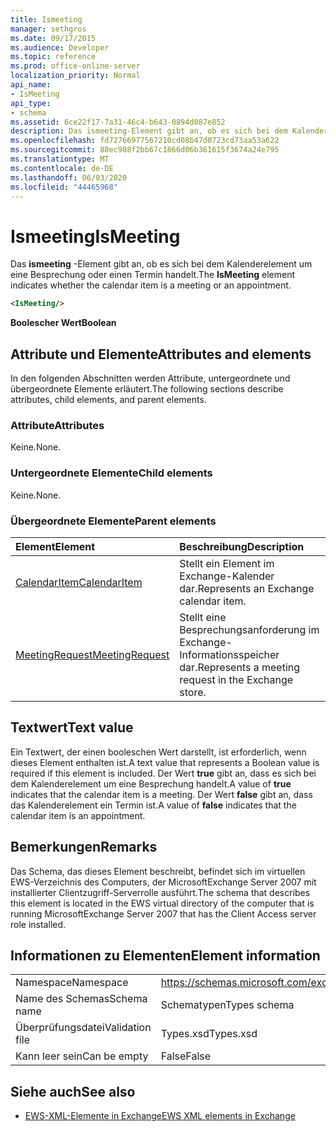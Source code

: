 ```yaml
---
title: Ismeeting
manager: sethgros
ms.date: 09/17/2015
ms.audience: Developer
ms.topic: reference
ms.prod: office-online-server
localization_priority: Normal
api_name:
- IsMeeting
api_type:
- schema
ms.assetid: 6ce22f17-7a31-46c4-b643-0894d087e852
description: Das ismeeting-Element gibt an, ob es sich bei dem Kalenderelement um eine Besprechung oder einen Termin handelt.
ms.openlocfilehash: fd72766977567210cd08b47d0723cd73aa53a622
ms.sourcegitcommit: 88ec988f2bb67c1866d06b361615f3674a24e795
ms.translationtype: MT
ms.contentlocale: de-DE
ms.lasthandoff: 06/03/2020
ms.locfileid: "44465968"
---
```

# <a name="ismeeting"></a><span data-ttu-id="c9a52-103">Ismeeting</span><span class="sxs-lookup"><span data-stu-id="c9a52-103">IsMeeting</span></span>

<span data-ttu-id="c9a52-104">Das **ismeeting** -Element gibt an, ob es sich bei dem Kalenderelement um eine Besprechung oder einen Termin handelt.</span><span class="sxs-lookup"><span data-stu-id="c9a52-104">The **IsMeeting** element indicates whether the calendar item is a meeting or an appointment.</span></span> 
  
```xml
<IsMeeting/>
```

 <span data-ttu-id="c9a52-105">**Boolescher Wert**</span><span class="sxs-lookup"><span data-stu-id="c9a52-105">**Boolean**</span></span>
## <a name="attributes-and-elements"></a><span data-ttu-id="c9a52-106">Attribute und Elemente</span><span class="sxs-lookup"><span data-stu-id="c9a52-106">Attributes and elements</span></span>

<span data-ttu-id="c9a52-107">In den folgenden Abschnitten werden Attribute, untergeordnete und übergeordnete Elemente erläutert.</span><span class="sxs-lookup"><span data-stu-id="c9a52-107">The following sections describe attributes, child elements, and parent elements.</span></span>
  
### <a name="attributes"></a><span data-ttu-id="c9a52-108">Attribute</span><span class="sxs-lookup"><span data-stu-id="c9a52-108">Attributes</span></span>

<span data-ttu-id="c9a52-109">Keine.</span><span class="sxs-lookup"><span data-stu-id="c9a52-109">None.</span></span>
  
### <a name="child-elements"></a><span data-ttu-id="c9a52-110">Untergeordnete Elemente</span><span class="sxs-lookup"><span data-stu-id="c9a52-110">Child elements</span></span>

<span data-ttu-id="c9a52-111">Keine.</span><span class="sxs-lookup"><span data-stu-id="c9a52-111">None.</span></span>
  
### <a name="parent-elements"></a><span data-ttu-id="c9a52-112">Übergeordnete Elemente</span><span class="sxs-lookup"><span data-stu-id="c9a52-112">Parent elements</span></span>

|<span data-ttu-id="c9a52-113">**Element**</span><span class="sxs-lookup"><span data-stu-id="c9a52-113">**Element**</span></span>|<span data-ttu-id="c9a52-114">**Beschreibung**</span><span class="sxs-lookup"><span data-stu-id="c9a52-114">**Description**</span></span>|
|:-----|:-----|
|[<span data-ttu-id="c9a52-115">CalendarItem</span><span class="sxs-lookup"><span data-stu-id="c9a52-115">CalendarItem</span></span>](calendaritem.md) <br/> |<span data-ttu-id="c9a52-116">Stellt ein Element im Exchange-Kalender dar.</span><span class="sxs-lookup"><span data-stu-id="c9a52-116">Represents an Exchange calendar item.</span></span>  <br/> |
|[<span data-ttu-id="c9a52-117">MeetingRequest</span><span class="sxs-lookup"><span data-stu-id="c9a52-117">MeetingRequest</span></span>](meetingrequest.md) <br/> |<span data-ttu-id="c9a52-118">Stellt eine Besprechungsanforderung im Exchange-Informationsspeicher dar.</span><span class="sxs-lookup"><span data-stu-id="c9a52-118">Represents a meeting request in the Exchange store.</span></span>  <br/> |
   
## <a name="text-value"></a><span data-ttu-id="c9a52-119">Textwert</span><span class="sxs-lookup"><span data-stu-id="c9a52-119">Text value</span></span>

<span data-ttu-id="c9a52-120">Ein Textwert, der einen booleschen Wert darstellt, ist erforderlich, wenn dieses Element enthalten ist.</span><span class="sxs-lookup"><span data-stu-id="c9a52-120">A text value that represents a Boolean value is required if this element is included.</span></span> <span data-ttu-id="c9a52-121">Der Wert **true** gibt an, dass es sich bei dem Kalenderelement um eine Besprechung handelt.</span><span class="sxs-lookup"><span data-stu-id="c9a52-121">A value of **true** indicates that the calendar item is a meeting.</span></span> <span data-ttu-id="c9a52-122">Der Wert **false** gibt an, dass das Kalenderelement ein Termin ist.</span><span class="sxs-lookup"><span data-stu-id="c9a52-122">A value of **false** indicates that the calendar item is an appointment.</span></span> 
  
## <a name="remarks"></a><span data-ttu-id="c9a52-123">Bemerkungen</span><span class="sxs-lookup"><span data-stu-id="c9a52-123">Remarks</span></span>

<span data-ttu-id="c9a52-124">Das Schema, das dieses Element beschreibt, befindet sich im virtuellen EWS-Verzeichnis des Computers, der MicrosoftExchange Server 2007 mit installierter Clientzugriff-Serverrolle ausführt.</span><span class="sxs-lookup"><span data-stu-id="c9a52-124">The schema that describes this element is located in the EWS virtual directory of the computer that is running MicrosoftExchange Server 2007 that has the Client Access server role installed.</span></span>
  
## <a name="element-information"></a><span data-ttu-id="c9a52-125">Informationen zu Elementen</span><span class="sxs-lookup"><span data-stu-id="c9a52-125">Element information</span></span>

|||
|:-----|:-----|
|<span data-ttu-id="c9a52-126">Namespace</span><span class="sxs-lookup"><span data-stu-id="c9a52-126">Namespace</span></span>  <br/> |https://schemas.microsoft.com/exchange/services/2006/types  <br/> |
|<span data-ttu-id="c9a52-127">Name des Schemas</span><span class="sxs-lookup"><span data-stu-id="c9a52-127">Schema name</span></span>  <br/> |<span data-ttu-id="c9a52-128">Schematypen</span><span class="sxs-lookup"><span data-stu-id="c9a52-128">Types schema</span></span>  <br/> |
|<span data-ttu-id="c9a52-129">Überprüfungsdatei</span><span class="sxs-lookup"><span data-stu-id="c9a52-129">Validation file</span></span>  <br/> |<span data-ttu-id="c9a52-130">Types.xsd</span><span class="sxs-lookup"><span data-stu-id="c9a52-130">Types.xsd</span></span>  <br/> |
|<span data-ttu-id="c9a52-131">Kann leer sein</span><span class="sxs-lookup"><span data-stu-id="c9a52-131">Can be empty</span></span>  <br/> |<span data-ttu-id="c9a52-132">False</span><span class="sxs-lookup"><span data-stu-id="c9a52-132">False</span></span>  <br/> |
   
## <a name="see-also"></a><span data-ttu-id="c9a52-133">Siehe auch</span><span class="sxs-lookup"><span data-stu-id="c9a52-133">See also</span></span>



- [<span data-ttu-id="c9a52-134">EWS-XML-Elemente in Exchange</span><span class="sxs-lookup"><span data-stu-id="c9a52-134">EWS XML elements in Exchange</span></span>](ews-xml-elements-in-exchange.md)

